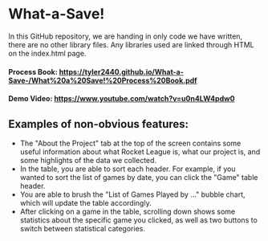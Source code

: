 # What-a-Save!

In this GitHub repository, we are handing in only code we have written, there are no other library files. Any libraries used are linked through HTML on the index.html page. 

#### Process Book: https://tyler2440.github.io/What-a-Save-/What%20a%20Save!%20Process%20Book.pdf

#### Demo Video: https://www.youtube.com/watch?v=u0n4LW4pdw0


## Examples of non-obvious features:
- The "About the Project" tab at the top of the screen contains some useful information about what Rocket League is, what our project is, and some highlights of the data we collected.
- In the table, you are able to sort each header. For example, if you wanted to sort the list of games by date, you can click the "Game" table header.
- You are able to brush the "List of Games Played by ..." bubble chart, which will update the table accordingly.
- After clicking on a game in the table, scrolling down shows some statistics about the specific game you clicked, as well as two buttons to switch between statistical categories.

